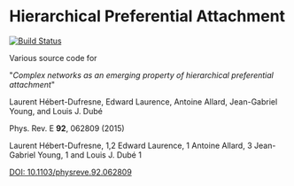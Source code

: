 # Hierarchical Preferential Attachment

[![Build Status](https://travis-ci.org/spa-networks/hpa.svg?branch=master)](https://travis-ci.org/spa-networks/hpa)


Various source code for 

"*Complex networks as an emerging property of hierarchical preferential attachment*"

Laurent Hébert-Dufresne, Edward Laurence, Antoine Allard, Jean-Gabriel Young, and Louis J. Dubé

Phys. Rev. E **92**, 062809 (2015)


Laurent Hébert-Dufresne, 1,2 Edward Laurence, 1 Antoine Allard, 3 Jean-Gabriel Young, 1 and Louis J. Dubé 1

[DOI: 10.1103/physreve.92.062809](http://dx.doi.org/10.1103/physreve.92.062809)

